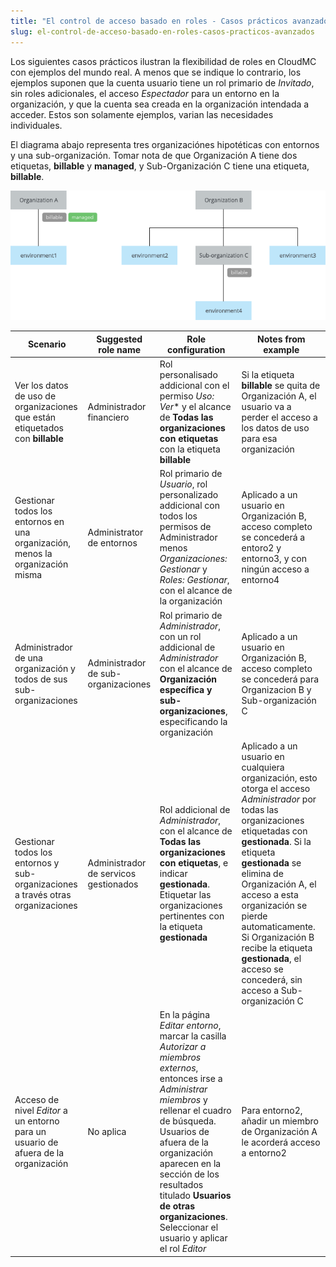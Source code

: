 ```yaml
---
title: "El control de acceso basado en roles - Casos prácticos avanzados"
slug: el-control-de-acceso-basado-en-roles-casos-practicos-avanzados
---
```


Los siguientes casos prácticos ilustran la flexibilidad de roles en CloudMC con ejemplos del mundo real.  A menos que se indique lo contrario, los ejemplos suponen que la cuenta usuario tiene un rol primario de *Invitado*, sin roles adicionales, el acceso *Espectador* para un entorno en la organización, y que la cuenta sea creada en la organización intendada a acceder.  Estos son solamente ejemplos, varian las necesidades individuales.

El diagrama abajo representa tres organizaciónes hipotéticas con entornos y una sub-organización.  Tomar nota de que Organización A tiene dos etiquetas, **billable** y **managed**, y Sub-Organización C tiene una etiqueta, **billable**.

![use cases diagram](/assets/rbac-use_cases-en.png)

| Scenario | Suggested role name | Role configuration | Notes from example |
| --- | --- | --- | --- |
| Ver los datos de uso de organizaciones que están etiquetados con **billable** | Administrador financiero | Rol personalisado addicional con el permiso *Uso: Ver** y el alcance de **Todas las organizaciones con etiquetas** con la etiqueta **billable** | Si la etiqueta **billable** se quita de Organización A, el usuario va a perder el acceso a los datos de uso para esa organización |
| Gestionar todos los entornos en una organización, menos la organización misma |  Administrator de entornos | Rol primario de *Usuario*, rol personalizado addicional con todos los permisos de Administrador menos *Organizaciones: Gestionar* y *Roles: Gestionar*, con el alcance de la organización | Aplicado a un usuario en Organización B, acceso completo se concederá a entoro2 y entorno3, y con ningún acceso a entorno4 |
| Administrador de una organización y todos de sus sub-organizaciones | Administrador de sub-organizaciones | Rol primario de *Administrador*, con un rol addicional de *Administrador* con el alcance de **Organización específica y sub-organizaciones**, especificando la organización | Aplicado a un usuario en Organización B, acceso completo se concederá para Organizacion B y Sub-organización C |
| Gestionar todos los entornos y sub-organizaciones a través otras organizaciones | Administrador de servicos gestionados | Rol addicional de *Administrador*, con el alcance de **Todas las organizaciones con etiquetas**, e indicar **gestionada**.  Etiquetar las organizaciones pertinentes con la etiqueta **gestionada** | Aplicado a un usuario en cualquiera organización, esto otorga el acceso *Administrador* por todas las organizaciones etiquetadas con **gestionada**.  Si la etiqueta **gestionada** se elimina de Organización A, el acceso a esta organización se pierde automaticamente.  Si Organización B recibe la etiqueta **gestionada**, el acceso se concederá, sin acceso a Sub-organización C |
| Acceso de nivel *Editor* a un entorno para un usuario de afuera de la organización | No aplica | En la página *Editar entorno*, marcar la casilla *Autorizar a miembros externos*, entonces irse a *Administrar miembros* y rellenar el cuadro de búsqueda.  Usuarios de afuera de la organización aparecen en la sección de los resultados titulado **Usuarios de otras organizaciones**.  Seleccionar el usuario y aplicar el rol *Editor* | Para entorno2, añadir un miembro de Organización A le acorderá acceso a entorno2 |
